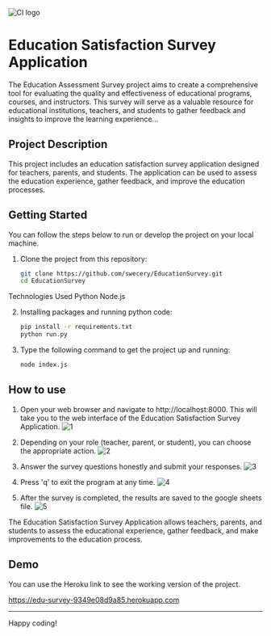 ![CI logo](https://codeinstitute.s3.amazonaws.com/fullstack/ci_logo_small.png)

# Education Satisfaction Survey Application
The Education Assessment Survey project aims to create a comprehensive tool for evaluating the quality and effectiveness of educational programs, courses, and instructors. This survey will serve as a valuable resource for educational institutions, teachers, and students to gather feedback and insights to improve the learning experience...

## Project Description
This project includes an education satisfaction survey application designed for teachers, parents, and students. The application can be used to assess the education experience, gather feedback, and improve the education processes.

## Getting Started
You can follow the steps below to run or develop the project on your local machine.

1. Clone the project from this repository:

   ```bash
   git clone https://github.com/swecery/EducationSurvey.git
   cd EducationSurvey

Technologies Used
Python
Node.js

2. Installing packages and running python code:
    ```bash
    pip install -r requirements.txt
    python run.py

3. Type the following command to get the project up and running:
    ```bash
    node index.js


## How to use

1. Open your web browser and navigate to http://localhost:8000. This will take you to the web interface of the Education Satisfaction Survey Application.
![1](https://raw.githubusercontent.com/swecery/EducationSurvey/main/img/Screenshot1.png)

2. Depending on your role (teacher, parent, or student), you can choose the appropriate action.
![2](https://raw.githubusercontent.com/swecery/EducationSurvey/main/img/Screenshot2.png)

3. Answer the survey questions honestly and submit your responses.
![3](https://raw.githubusercontent.com/swecery/EducationSurvey/main/img/Screenshot3.png)

4. Press 'q' to exit the program at any time.
![4](https://raw.githubusercontent.com/swecery/EducationSurvey/main/img/Screenshot5.png)

5. After the survey is completed, the results are saved to the google sheets file.
![5](https://raw.githubusercontent.com/swecery/EducationSurvey/main/img/Screenshot4.png)

The Education Satisfaction Survey Application allows teachers, parents, and students to assess the educational experience, gather feedback, and make improvements to the education process.


## Demo

You can use the Heroku link to see the working version of the project.

https://edu-survey-9349e08d9a85.herokuapp.com

---

Happy coding!
